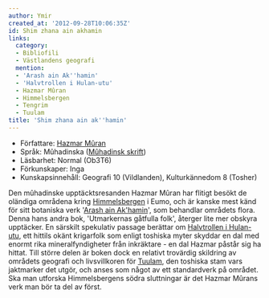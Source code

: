 ```yaml
---
author: Ymir
created_at: '2012-09-28T10:06:35Z'
id: Shim zhana ain akhamin
links:
  category:
  - Bibliofili
  - Västlandens geografi
  mention:
  - 'Arash ain Ak''hamin'
  - 'Halvtrollen i Hulan-utu'
  - Hazmar Mûran
  - Himmelsbergen
  - Tengrim
  - Tuulam
title: 'Shim zhana ain ak''hamin'
---
```


-   Författare: [Hazmar Mûran]
-   Språk: Mûhadinska ([Mûhadinsk skrift])
-   Läsbarhet: Normal (Ob3T6)
-   Förkunskaper: Inga
-   Kunskapsinnehåll: Geografi 10 (Vildlanden), Kulturkännedom 8 (Tosher)

Den mûhadinske upptäcktsresanden Hazmar Mûran har flitigt besökt de oländiga områdena kring
[Himmelsbergen] i Eumo, och är kanske mest känd för sitt botaniska verk '[Arash ain Ak'hamin]', som
behandlar områdets flora. Denna hans andra bok, 'Utmarkernas gåtfulla folk', återger lite mer
obskyra upptäcker. En särskilt spekulativ passage berättar om [Halvtrollen i Hulan-utu], ett hittils
okänt krigarfolk som enligt toshiska myter skyddar en dal med enormt rika mineralfyndigheter från
inkräktare - en dal Hazmar påstår sig ha hittat. Till större delen är boken dock en relativt
trovärdig skildring av områdets geografi och livsvillkoren för [Tuulam], den toshiska stam vars
jaktmarker det utgör, och anses som något av ett standardverk på området. Ska man utforska
Himmelsbergens södra sluttningar är det Hazmar Mûrans verk man bör ta del av först.

  [Hazmar Mûran]: Hazmar_Mûran
  [Mûhadinsk skrift]: Tengrim
  [Himmelsbergen]: Himmelsbergen
  [Arash ain Ak'hamin]: Arash_ain_Akhamin
  [Halvtrollen i Hulan-utu]: Halvtrollen_i_Hulan-utu
  [Tuulam]: Tuulam